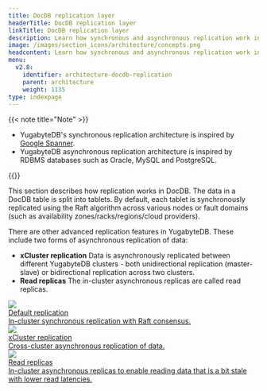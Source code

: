```yaml
---
title: DocDB replication layer
headerTitle: DocDB replication layer
linkTitle: DocDB replication layer
description: Learn how synchronous and asynchronous replication work in DocDB, including advanced features like xCluster replication and read replicas.
image: /images/section_icons/architecture/concepts.png
headcontent: Learn how synchronous and asynchronous replication work in DocDB.
menu:
  v2.8:
    identifier: architecture-docdb-replication
    parent: architecture
    weight: 1135
type: indexpage
---
```


{{< note title="Note" >}}

* YugabyteDB's synchronous replication architecture is inspired by <a href="https://research.google.com/archive/spanner-osdi2012.pdf">Google Spanner</a>.
* YugabyteDB asynchronous replication architecture is inspired by RDBMS databases such as Oracle, MySQL and PostgreSQL.

{{</note >}}

This section describes how replication works in DocDB. The data in a DocDB table is split into tablets. By default, each tablet is synchronously replicated using the Raft algorithm across various nodes or fault domains (such as availability zones/racks/regions/cloud providers).

There are other advanced replication features in YugabyteDB. These include two forms of asynchronous replication of data:
* **xCluster replication** Data is asynchronously replicated between different YugabyteDB clusters - both unidirectional replication (master-slave) or  bidirectional replication across two clusters.
* **Read replicas** The in-cluster asynchronous replicas are called read replicas.


<div class="row">

  <div class="col-12 col-md-6 col-lg-12 col-xl-6">
    <a class="section-link icon-offset" href="replication/">
      <div class="head">
        <img class="icon" src="/images/section_icons/architecture/concepts/replication.png" aria-hidden="true" />
        <div class="title">Default replication</div>
      </div>
      <div class="body">
        In-cluster synchronous replication with Raft consensus.
      </div>
    </a>
  </div>

  <div class="col-12 col-md-6 col-lg-12 col-xl-6">
    <a class="section-link icon-offset" href="async-replication/">
      <div class="head">
        <img class="icon" src="/images/section_icons/architecture/concepts/replication.png" aria-hidden="true" />
        <div class="title">xCluster replication</div>
      </div>
      <div class="body">
        Cross-cluster asynchronous replication of data.
      </div>
    </a>
  </div>

  <div class="col-12 col-md-6 col-lg-12 col-xl-6">
    <a class="section-link icon-offset" href="read-replicas/">
      <div class="head">
        <img class="icon" src="/images/section_icons/architecture/concepts/replication.png" aria-hidden="true" />
        <div class="title">Read replicas</div>
      </div>
      <div class="body">
        In-cluster asynchronous replicas to enable reading data that is a bit stale with lower read latencies.
      </div>
    </a>
  </div>


</div>
